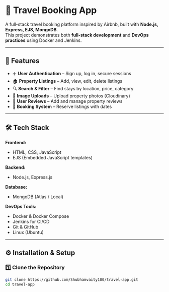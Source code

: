 # 🏡 Travel Booking App 

A full-stack travel booking platform inspired by Airbnb, built with **Node.js, Express, EJS, MongoDB**.  
This project demonstrates both **full-stack development** and **DevOps practices** using Docker and Jenkins.

---

## 🚀 Features
- ✈️ **User Authentication** – Sign up, log in, secure sessions
- 🏠 **Property Listings** – Add, view, edit, delete listings
- 🔍 **Search & Filter** – Find stays by location, price, category
- 📸 **Image Uploads** – Upload property photos (Cloudinary)
- 📝 **User Reviews** – Add and manage property reviews
- 📅 **Booking System** – Reserve listings with dates

---

## 🛠 Tech Stack
**Frontend:**
- HTML, CSS, JavaScript
- EJS (Embedded JavaScript templates)

**Backend:**
- Node.js, Express.js

**Database:**
- MongoDB (Atlas / Local)

**DevOps Tools:**
- Docker & Docker Compose
- Jenkins for CI/CD
- Git & GitHub
- Linux (Ubuntu)

---

## ⚙️ Installation & Setup

### 1️⃣ Clone the Repository
```bash
git clone https://github.com/Shubhamvaity100/travel-app.git
cd travel-app
